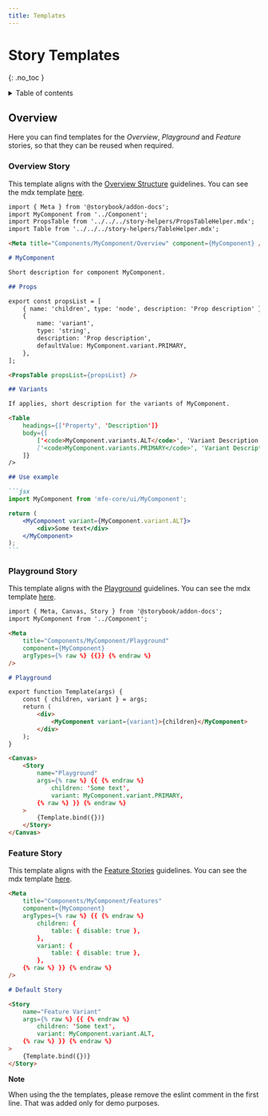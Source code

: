 ```yaml
---
title: Templates
---
```


# Story Templates
{: .no_toc }

<details markdown="block">
  <summary>
    Table of contents
  </summary>
  {: .text-delta }
- TOC
{:toc}
</details>

## Overview

Here you can find templates for the _Overview_, _Playground_ and _Feature_ stories, 
so that they can be reused when required.

### Overview Story

This template aligns with the [Overview Structure](/docs/guides/storybook/structure.html#overview-story) guidelines.
You can see the mdx template <a href="/docs/guides/storybook/templates/overview.stories.mdx" target="_blank" rel="noopener noreferrer">here</a>.

````md
import { Meta } from '@storybook/addon-docs';
import MyComponent from '../Component';
import PropsTable from '../../../story-helpers/PropsTableHelper.mdx';
import Table from '../../../story-helpers/TableHelper.mdx';

<Meta title="Components/MyComponent/Overview" component={MyComponent} />

# MyComponent

Short description for component MyComponent.

## Props

export const propsList = [
    { name: 'children', type: 'node', description: 'Prop description' },
    {
        name: 'variant',
        type: 'string',
        description: 'Prop description',
        defaultValue: MyComponent.variant.PRIMARY,
    },
];

<PropsTable propsList={propsList} />

## Variants

If applies, short description for the variants of MyComponent.

<Table
    headings={['Property', 'Description']}
    body={[
        ['<code>MyComponent.variants.ALT</code>', 'Variant Description'],
        ['<code>MyComponent.variants.PRIMARY</code>', 'Variant Description.'],
    ]}
/>

## Use example

```jsx
import MyComponent from 'mfe-core/ui/MyComponent';

return (
    <MyComponent variant={MyComponent.variant.ALT}>
        <div>Some text</div>
    </MyComponent>
);
```
````

### Playground Story

This template aligns with the [Playground](/docs/guides/storybook/structure.html#playground-story) guidelines.
You can see the mdx template <a href="/docs/guides/storybook/templates/playground.stories.mdx" target="_blank" rel="noopener noreferrer">here</a>.

```md
import { Meta, Canvas, Story } from '@storybook/addon-docs';
import MyComponent from '../Component';

<Meta
    title="Components/MyComponent/Playground"
    component={MyComponent}
    argTypes={% raw %} {{}} {% endraw %}
/>

# Playground

export function Template(args) {
    const { children, variant } = args;
    return (
        <div>
            <MyComponent variant={variant}>{children}</MyComponent>
        </div>
    );
}

<Canvas>
    <Story
        name="Playground"
        args={% raw %} {{ {% endraw %}
            children: 'Some text',
            variant: MyComponent.variant.PRIMARY,
        {% raw %} }} {% endraw %}
    >
        {Template.bind({})}
    </Story>
</Canvas>

```

### Feature Story

This template aligns with the [Feature Stories](/docs/guides/storybook/structure.html#features-stories) guidelines.
You can see the mdx template <a href="/docs/guides/storybook/templates/features/someFeature.stories.mdx" target="_blank" rel="noopener noreferrer">here</a>.

```md
<Meta
    title="Components/MyComponent/Features"
    component={MyComponent}
    argTypes={% raw %} {{ {% endraw %}
        children: {
            table: { disable: true },
        },
        variant: {
            table: { disable: true },
        },
    {% raw %} }} {% endraw %}
/>

# Default Story

<Story
    name="Feature Variant"
    args={% raw %} {{ {% endraw %}
        children: 'Some text',
        variant: MyComponent.variant.ALT,
    {% raw %} }} {% endraw %}
>
    {Template.bind({})}
</Story>
```

**Note**

When using the the templates, please remove the eslint comment in the first line.
That was added only for demo purposes.